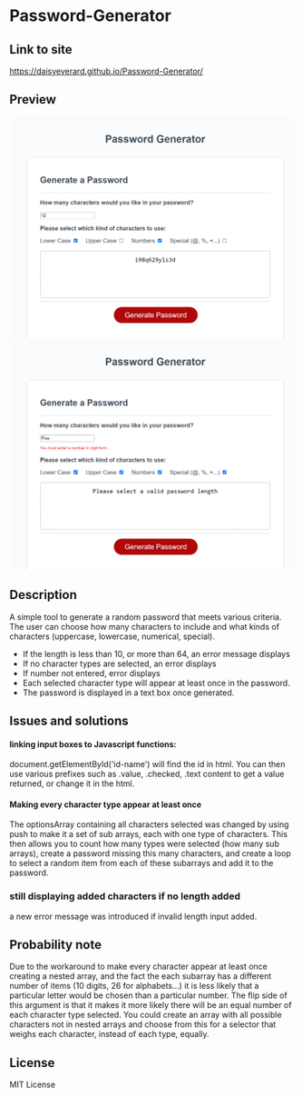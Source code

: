 # Password-Generator

## Link to site

https://daisyeverard.github.io/Password-Generator/

## Preview

<p align="center">
  <img src="./assets/images/preview.png" width="500" alt="screenshot of site">
  <img src="./assets/images/preview2.png" width="500" alt="screenshot with error message">
</p>

## Description

A simple tool to generate a random password that meets various criteria.
The user can choose how many characters to include and what kinds of characters (uppercase, lowercase, numerical, special). 

- If the length is less than 10, or more than 64, an error message displays
- If no character types are selected, an error displays
- If number not entered, error displays
- Each selected character type will appear at least once in the password. 
- The password is displayed in a text box once generated. 

## Issues and solutions

#### linking input boxes to Javascript functions: 
document.getElementById('id-name') will find the id in html. You can then use various prefixes such as .value, .checked, .text content to get a value returned, or change it in the html. 

#### Making every character type appear at least once
The optionsArray containing all characters selected was changed by using push to make it a set of sub arrays, each with one type of characters. This then allows you to count how many types were selected (how many sub arrays), create a password missing this many characters, and create a loop to select a random item from each of these subarrays and add it to the password. 

### still displaying added characters if no length added
a new error message was introduced if invalid length input added. 

## Probability note
Due to the workaround to make every character appear at least once creating a nested array, and the fact the each subarray has a different number of items (10 digits, 26 for alphabets...)  it is less likely that a particular letter would be chosen than a particular number. The flip side of this argument is that it makes it more likely there will be an equal number of each character type selected.
You could create an array with all possible characters not in nested arrays and choose from this for a selector that weighs each character, instead of each type, equally. 

## License

MIT License
